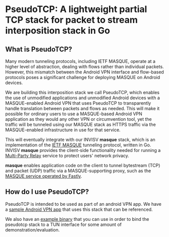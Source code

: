 # PseudoTCP: A lightweight partial TCP stack for packet to stream interposition stack in Go

## What is PseudoTCP?

Many modern tunneling protocols, including IETF MASQUE, operate at a higher level of abstraction, dealing with flows rather than individual packets. However, this mismatch between the Android VPN interface and flow-based protocols poses a significant challenge for deploying MASQUE on Android devices.

We are building this interposition stack we call PseudoTCP, which enables the use of unmodified applications and unmodified Android devices with a MASQUE-enabled Android VPN that uses PseudoTCP to transparently handle translation between packets and flows as needed. This will make it possible for ordinary users to use a MASQUE-based Android VPN application as they would any other VPN or circumvention tool, yet the traffic will be tunneled using our MASQUE stack as HTTPS traffic via the MASQUE-enabled infrastructure in use for that service.

This will eventually integrate with our INVISV **masque** stack, which is an implementation of the [IETF MASQUE](https://datatracker.ietf.org/wg/masque/about/) tunneling protocol, written in Go. INVISV **masque** provides the client-side functionality needed for running a [Multi-Party Relay](https://invisv.com/articles/relay.html) service to protect users' network privacy.

**masque** enables application code on the client to tunnel bytestream (TCP) and packet (UDP) traffic via a MASQUE-supporting proxy, such as the [MASQUE service operated by Fastly](https://www.fastly.com/blog/kicking-off-privacy-week-fastly).

## How do I use PseudoTCP?

PseudoTCP is intended to be used as part of an android VPN app. We have a [sample Android VPN app](https://github.com/Invisv-Privacy/pseudotcp-example-app) that uses this stack that can be referenced.

We also have an [example binary](./example/tun/README.md) that you can use in order to bind the pseudotcp stack to a TUN interface for some amount of demonstration/evaluation.
